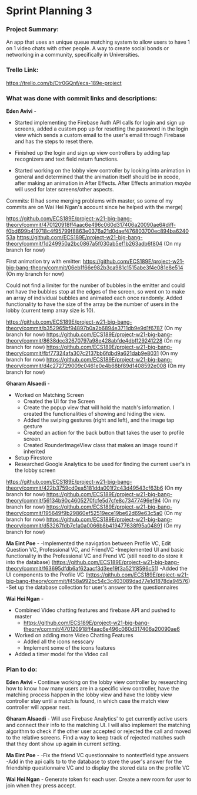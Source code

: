 # Sprint Planning 3

### Project Summary:
An app that uses an unique queue matching system to allow users to have 1 on 1 video chats with other people. A way to create social bonds or networking in a community, specifically in Universities. 

### Trello Link:
https://trello.com/b/Ctr0GQnf/ecs-189e-project

### What was done with commit links and descriptions:

**Eden Avivi** - 

* Started implementing the Firebase Auth API calls for login and sign up screens, added a custom pop up for resetting the password in the login view which sends a custom email to the user's email through Firebase and has the steps to reset there.

* Finished up the login and sign up view controllers by adding tap recognizers and text field return functions.

* Started working on the lobby view controller by looking into animation in general and determined that the animation itself should be in xcode, after making an animation in After Effects. After Effects animation *maybe* will used for later screens/other aspects.

Commits: (I had some merging problems with master, so some of my commits are on Wai Hei Ngan's account since he helped with the merge)

https://github.com/ECS189E/project-w21-big-bang-theory/commit/470120918ff4aac6e496c060d317406a20090ae6#diff-f0bd699b419718c4f95799f8863e0376a21d0daef476803700ec894ba624053a
https://github.com/ECS189E/project-w21-big-bang-theory/commit/1d249950a2bc0867a5f030ab5ef1b263adb6f804 (On my branch for now)

First animation try with emitter: https://github.com/ECS189E/project-w21-big-bang-theory/commit/06eb1f66e982b3ca981c1515abe3f4e081e8e514 (On my branch for now)

Could not find a limiter for the number of bubbles in the emitter and could not have the bubbles stop at the edges of the screen, so went on to make an array of individual bubbles and animated each once randomly. Added functionality to have the size of the array be the number of users in the lobby (current temp array size is 10).

https://github.com/ECS189E/project-w21-big-bang-theory/commit/b352965bf94897b0a2b6894e3711db9e9d1f6787 (On my branch for now)
https://github.com/ECS189E/project-w21-big-bang-theory/commit/8638dcc32670797a98e428abfde4dbff29241228 (On my branch for now)
https://github.com/ECS189E/project-w21-big-bang-theory/commit/fbf77324afa307c2137bb6fdbd9a621dab9e8031 (On my branch for now)
https://github.com/ECS189E/project-w21-big-bang-theory/commit/d4c272729009c0461e0e4b68bf89d1408592e008 (On my branch for now)

**Gharam Alsaedi** - 
- Worked on Matching Screen
  - Created the UI for the Screen
  - Create the popup view that will hold the match's information. I created the functionalities of showing and hiding the view.
  - Added the swiping gestures (right and left), and the image tap gesture
  - Created an action for the back button that takes the user to profile screen.
  - Created RounderImageView class that makes an image round if inherited
- Setup Firestore
- Researched Google Analytics to be used for finding the current user's in the lobby screen

https://github.com/ECS189E/project-w21-big-bang-theory/commit/422b3759cd0ea5181dda001f2c43d49543cf63b6 (On my branch for now)
https://github.com/ECS189E/project-w21-big-bang-theory/commit/56134b90c4605270fcfe5d7cfe8c73477496ef94 (On my branch for now)
https://github.com/ECS189E/project-w21-big-bang-theory/commit/195649f9b29860ef52519ece19be62d69e63c5a0 (On my branch for now)
https://github.com/ECS189E/project-w21-big-bang-theory/commit/d53267fdb7e1a0a0066b8b419477638f95a04891 (On my branch for now)

**Ma Eint Poe** -
-Implemented the navigation between Profile VC, Edit Question VC, Professional VC, and FriendVC
-Imeplemented UI and basic functionality in the Professional VC and Frend VC (still need to do store it into the database) (https://github.com/ECS189E/project-w21-big-bang-theory/commit/f63695dfdb6af62aacf3d3ee19f3a521f8596c51)
-Added the UI components to the Profile VC (https://github.com/ECS189E/project-w21-big-bang-theory/commit/f458a992bc54c3c403089dad77e1d1878da94576)
-Set up the database collection for user's answer to the questionnaires


**Wai Hei Ngan** -
- Combined Video chatting features and firebase API and pushed to master
  - https://github.com/ECS189E/project-w21-big-bang-theory/commit/470120918ff4aac6e496c060d317406a20090ae6
- Worked on adding more Video Chatting Features
  - Added all the icons nesscary
  - Implement some of the icons features
- Added a timer model for the Video call

### Plan to do:

**Eden Avivi** - 
Continue working on the lobby view controller by researching how to know how many users are in a specific view controller, have the matching process happen in the lobby view and have the lobby view controller stay until a match is found, in which case the match view controller will appear next.

**Gharam Alsaedi** - 
Will use Firebase Analytics' to get currently active users and connect their info to the matching UI. I will also implement the matching algorithm to check if the other user accepted or rejected the call and moved to the relative screens. Find a way to keep track of rejected matches such that they dont show up again in current setting. 

**Ma Eint Poe** -
-Fix the friend VC questionnaire to nontextfield type answers
-Add in the api calls to to the database to store the user's answer for the friendship questionnaire VC and to display the stored data on the profile VC



**Wai Hei Ngan** -
Generate token for each user. Create a new room for user to join when they press accept.
